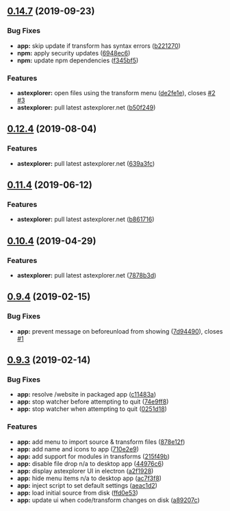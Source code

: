 ## [0.14.7](https://github.com/JamieMason/astexplorer.app/compare/0.12.4...0.14.7) (2019-09-23)

### Bug Fixes

- **app:** skip update if transform has syntax errors
  ([b221270](https://github.com/JamieMason/astexplorer.app/commit/b221270))
- **npm:** apply security updates
  ([6948ec6](https://github.com/JamieMason/astexplorer.app/commit/6948ec6))
- **npm:** update npm dependencies
  ([f345bf5](https://github.com/JamieMason/astexplorer.app/commit/f345bf5))

### Features

- **astexplorer:** open files using the transform menu
  ([de2fe1e](https://github.com/JamieMason/astexplorer.app/commit/de2fe1e)),
  closes [#2](https://github.com/JamieMason/astexplorer.app/issues/2)
  [#3](https://github.com/JamieMason/astexplorer.app/issues/3)
- **astexplorer:** pull latest astexplorer.net
  ([b50f249](https://github.com/JamieMason/astexplorer.app/commit/b50f249))

## [0.12.4](https://github.com/JamieMason/astexplorer.app/compare/0.11.4...0.12.4) (2019-08-04)

### Features

- **astexplorer:** pull latest astexplorer.net
  ([639a3fc](https://github.com/JamieMason/astexplorer.app/commit/639a3fc))

## [0.11.4](https://github.com/JamieMason/astexplorer.app/compare/0.10.4...0.11.4) (2019-06-12)

### Features

- **astexplorer:** pull latest astexplorer.net
  ([b861716](https://github.com/JamieMason/astexplorer.app/commit/b861716))

## [0.10.4](https://github.com/JamieMason/astexplorer.app/compare/0.9.4...0.10.4) (2019-04-29)

### Features

- **astexplorer:** pull latest astexplorer.net
  ([7878b3d](https://github.com/JamieMason/astexplorer.app/commit/7878b3d))

## [0.9.4](https://github.com/JamieMason/astexplorer.app/compare/0.9.3...0.9.4) (2019-02-15)

### Bug Fixes

- **app:** prevent message on beforeunload from showing
  ([7d94490](https://github.com/JamieMason/astexplorer.app/commit/7d94490)),
  closes [#1](https://github.com/JamieMason/astexplorer.app/issues/1)

## [0.9.3](https://github.com/JamieMason/astexplorer.app/compare/a2f1928...0.9.3) (2019-02-14)

### Bug Fixes

- **app:** resolve /website in packaged app
  ([c11483a](https://github.com/JamieMason/astexplorer.app/commit/c11483a))
- **app:** stop watcher before attempting to quit
  ([74e9ff8](https://github.com/JamieMason/astexplorer.app/commit/74e9ff8))
- **app:** stop watcher when attempting to quit
  ([0251d18](https://github.com/JamieMason/astexplorer.app/commit/0251d18))

### Features

- **app:** add menu to import source & transform files
  ([878e12f](https://github.com/JamieMason/astexplorer.app/commit/878e12f))
- **app:** add name and icons to app
  ([710e2e9](https://github.com/JamieMason/astexplorer.app/commit/710e2e9))
- **app:** add support for modules in transforms
  ([215f49b](https://github.com/JamieMason/astexplorer.app/commit/215f49b))
- **app:** disable file drop n/a to desktop app
  ([44976c6](https://github.com/JamieMason/astexplorer.app/commit/44976c6))
- **app:** display astexplorer UI in electron
  ([a2f1928](https://github.com/JamieMason/astexplorer.app/commit/a2f1928))
- **app:** hide menu items n/a to desktop app
  ([ac7f3f8](https://github.com/JamieMason/astexplorer.app/commit/ac7f3f8))
- **app:** inject script to set default settings
  ([aeac1d2](https://github.com/JamieMason/astexplorer.app/commit/aeac1d2))
- **app:** load initial source from disk
  ([ffd0e53](https://github.com/JamieMason/astexplorer.app/commit/ffd0e53))
- **app:** update ui when code/transform changes on disk
  ([a89207c](https://github.com/JamieMason/astexplorer.app/commit/a89207c))

